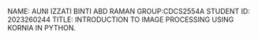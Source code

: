 NAME: AUNI IZZATI BINTI ABD RAMAN
GROUP:CDCS2554A
STUDENT ID: 2023260244
TITLE: INTRODUCTION TO IMAGE PROCESSING USING KORNIA IN PYTHON.
